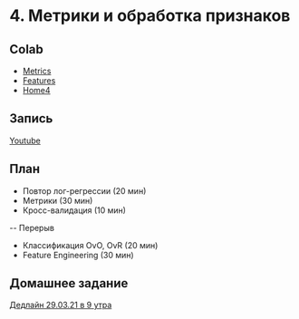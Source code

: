 # 4. Метрики и обработка признаков

## Colab
* [Metrics](https://colab.research.google.com/github/samstikhin/ml2021/blob/master/04-Features/Metrics.ipynb)
* [Features](https://colab.research.google.com/github/samstikhin/ml2021/blob/master/04-Features/Features.ipynb)
* [Home4](https://colab.research.google.com/github/samstikhin/ml2021/blob/master/04-Features/Home4.ipynb)

## Запись
[Youtube](https://youtu.be/C_X9FdK6rkY)

## План
* Повтор лог-регрессии (20 мин)
* Метрики (30 мин)
* Кросс-валидация (10 мин)

-- Перерыв
* Классификация OvO, OvR (20 мин)
* Feature Engineering (30 мин)


## Домашнее задание
[Дедлайн 29.03.21 в 9 утра](https://ulearn.me/course/ml/Osnovy_metrik_klassifikatsii_a49e9baa-faab-4861-8bed-c36b8f30c945)
